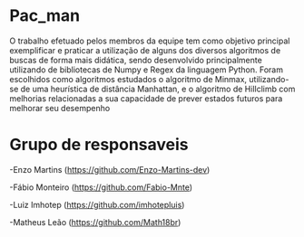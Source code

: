 # Pac_man
O trabalho efetuado pelos membros da equipe tem como objetivo principal exemplificar e praticar a utilização de alguns dos diversos algoritmos de buscas de forma mais didática, sendo desenvolvido principalmente utilizando de bibliotecas de Numpy e Regex da linguagem Python.
Foram escolhidos como algoritmos estudados o algoritmo de Minmax, utilizando-se de uma heurística de distância Manhattan, e o algoritmo de Hillclimb com melhorias relacionadas a sua capacidade de prever estados futuros para melhorar seu desempenho

# Grupo de responsaveis
-Enzo Martins (https://github.com/Enzo-Martins-dev)

-Fábio Monteiro (https://github.com/Fabio-Mnte)

-Luiz Imhotep (https://github.com/imhotepluis)

-Matheus Leão (https://github.com/Math18br)



